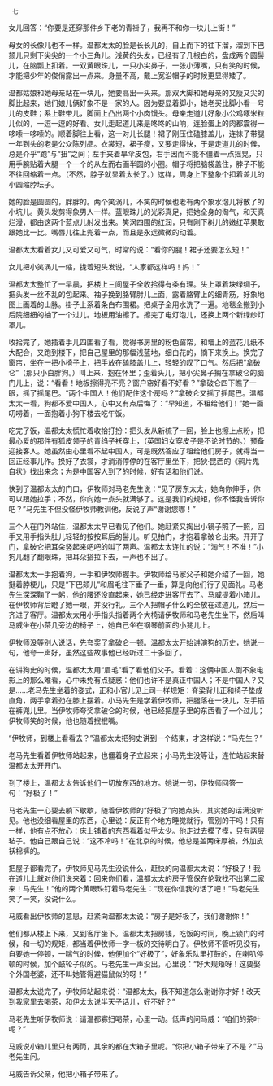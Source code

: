      七 

   女儿回答：“你要是还穿那件乡下老的青褂子，我再不和你一块儿上街！” 

   母女的长像儿也不一样。温都太太的脸是长长儿的，自上而下的往下溜，溜到下巴颏儿只剩下尖尖的一个小三角儿。浅黄的头发，已经有了几根白的，盘成两个圆髻儿，在脑瓢上扣着。一双黄眼珠儿，一只小尖鼻子，一张小薄嘴，只有笑的时候，才能把少年的俊俏露出一点来。身量不高，戴上宽沿帽子的时候更显得矮了。 

   温都姑娘和她母亲站在一块儿，她要高出一头来。那双大脚和她母亲的又瘦又尖的脚比起来，她们娘儿俩好象不是一家的人。因为要显着脚小，她老买比脚小看一号儿的皮鞋；系上鞋带儿，脚面上凸出两个小肉馒头。母亲走道儿好象小公鸡啄米粒儿似的，一逗一逗的好看。女儿走起道儿来是咚咚的山响，连脸蛋上的肉都震得一哆嗦一哆嗦的。顺着脚往上看，这一对儿长腿！裙子刚压住磕膝盖儿，连袜子带腿一年到头的老是公众陈列品。衣裳短，裙子瘦，又要走得快，于是走道儿的时候，总是介乎“跑”与“扭”之间；左手夹着旱伞皮包，右手因而不能不僵着一点摇晃，只用手腕贴着大腿一个一个的从左而右画半圆的小圈。帽子将把脑袋盖住，脖子不能不往回缩着一点。（不然，脖子就显着太长了。）这样，周身上下整象个扣着盖儿的小圆缩脖坛子。 

   她的脸是圆圆的，胖胖的。两个笑涡儿，不笑的时候也老有两个象水泡儿将散了的小坑儿。黄头发剪得象男人一样。蓝眼珠儿的光彩真足，把她全身的淘气，和天真烂漫，都由这两个蓝点儿射发出来。笑涡四围的红润，只有刚下树儿的嫩红苹果敢跟她比一比。嘴唇儿往上兜着一点，而且是永远微微的动着。 

   温都太太看着女儿又可爱又可气，时常的说：“看你的腿！裙子还要怎么短！” 

   女儿把小笑涡儿一缩，拢着短头发说，“人家都这样吗！妈！” 

   温都太太整忙了一早晨，把楼上三间屋子全收拾得有条有理。头上罩着块绿绸子，把头发一丝不乱的包起来。袖子挽到胳臂肘儿上面，露着胳臂上的细青筋，好象地图上画着的山脉。褂子上系着条白布围裙。把桌子全用水洗了一遍。地毯全搬到小后院细细的抽了一个过儿。地板用油擦了。擦完了电灯泡儿，还换上两个新绿纱灯罩儿。 

   收拾完了，她插着手儿四围看了看，觉得书房里的粉色窗帘，和墙上的蓝花儿纸不大配合，又跑到楼下，把自己屋里的那幅浅蓝地，细白花的，摘下来换上。换完了窗帘，坐在一把小椅子上，把手放在磕膝盖儿上，轻轻的叹了口气。然后把“拿破仑”（那只小白胖狗。）叫上来，抱在怀里；歪着头儿，把小尖鼻子搁在拿破仑的脑门儿上，说：“看看！地板擦得亮不亮？窗户帘好看不好看？”拿破仑四下瞧了一眼，摇了摇尾巴。“两个中国人！他们配住这个房吗？”拿破仑又摇了摇尾巴。温都太太一看，狗都不爱中国人，心中又有点后悔了：“早知道，不租给他们！”她一面叨唠着，一面抱着小狗下楼去吃午饭。 

   吃完了饭，温都太太慌忙着收拾打扮：把头发从新梳了一回，脸上也擦上点粉，把最心爱的那件有狐皮领子的青绉子袄穿上，（英国妇女穿皮子是不论时节的。）预备迎接客人。她虽然由心里看不起中国人，可是既然答应了租给他们房子，就得当一回正经事儿作。换好了衣裳，才消消停停的在客厅里坐下，把狄·昆西的《鸦片鬼自状》找出来念；为是中国客人到了的时候，好有话和他们说。 

   快到了温都太太的门口，伊牧师对马老先生说：“见了房东太太，她向你伸手，你可以跟她拉手；不然，你向她一点头就满够了。这是我们的规矩，你不怪我告诉你吧？”马先生不但没怪伊牧师教训他，反说了声“谢谢您哪！” 

   三个人在门外站住，温都太太早已看见了他们。她赶紧又掏出小镜子照了一照，回手又用手指头肚儿轻轻的按按耳后的髻儿。听见拍门，才抱着拿破仑出来。开开了门，拿破仑把耳朵竖起来吧吧的叫了两声。温都太太连忙的说：“淘气！不准！”小狗儿翻了翻眼珠，把耳朵搭拉下去，一声也不出了。 

   温都太太一手抱着狗，一手和伊牧师握手。伊牧师给马家父子和她介绍了一回，她挺着脖梗儿，只是“下巴颏儿”和眉毛往下垂了一垂，算是向他们行了见面礼。马老先生深深鞠了一躬，他的腰还没直起来，她已经走进客厅去了。马威提着小箱儿，在伊牧师背后瞪了她一眼，并没行礼。三个人把帽子什么的全放在过道儿，然后一齐进了客厅。温都太太用小手指头指着两个大椅请伊牧师和马老先生坐下，然后叫马威坐在小茶几旁边的椅子上，她自己坐在钢琴前面的小凳儿上。 

   伊牧师没等别人说话，先夸奖了拿破仑一顿。温都太太开始讲演狗的历史，她说一句，他夸一声好，虽然这些故事他已经听过二十多回了。 

   在讲狗史的时候，温都太太用“眉毛”看了看他们父子。看着：这俩中国人倒不象电影上的那么难看，心中未免有点疑惑：他们也许不是真正中国人；不是中国人？又是……老马先生坐着的姿式，正和小官儿见上司一样规矩：脊梁背儿正和椅子垫成直角，两手拿着劲在膝上摆着。小马先生是学着伊牧师，把腿落在一块儿，左手插在裤兜儿里。当伊牧师夸奖拿破仑的时候，他已经把屋子里的东西看了一个过儿；伊牧师笑的时候，他也随着抿抿嘴。 

   “伊牧师，到楼上看看去？”温都太太把狗史讲到一个结束，才这样说：“马先生？” 

   老马先生看着伊牧师站起来，也僵着身子立起来；小马先生没等让，连忙站起来替温都太太开开门。 

   到了楼上，温都太太告诉他们一切放东西的地方。她说一句，伊牧师回答一句：“好极了！” 

   马老先生一心要去躺下歇歇，随着伊牧师的“好极了”向她点头，其实她的话满没听见。他也没细看屋里的东西，心里说：反正有个地方睡觉就行，管别的干吗！只有一样，他有点不放心：床上铺着的东西看着似乎太少。他走过去摸了摸，只有两层毡子。他自己跟自己说：“这不冷吗！”在北京的时候，他总是盖两床厚被，外加皮袄棉裤的。 

   把屋子都看完了，伊牧师见马先生没说什么，赶快的向温都太太说：“好极了！我在道儿上就对他们说来着：回来你们看，温都太太的房子管保在伦敦找不出第二家来！马先生！”他的两个黄眼珠钉着马老先生：“现在你信我的话了吧！”马老先生笑了一笑，没说什么。 

   马威看出伊牧师的意思，赶紧向温都太太说：“房子是好极了，我们谢谢你！” 

   他们都从楼上下来，又到客厅坐下。温都太太把房钱，吃饭的时间，晚上锁门的时候，和一切的规矩，都当着伊牧师一字一板的交待明白了。伊牧师不管听见没有，自要她一停顿，一喘气的时候，他便加个“好极了”，好象乐队里打鼓的，在喇叭停顿的时候，加个鼓轮子似的。马老先生一声没出，心里说：“好大规矩呀！这要娶个外国老婆，还不叫她管得避猫鼠似的呀！” 

   温都太太说完了，伊牧师站起来说：“温都太太，我不知道怎么谢谢你才好！改天到我家里去喝茶，和伊太太说半天子话儿，好不好？” 

   马老先生听伊牧师说：请温都寡妇喝茶，心里一动。低声的问马威：“咱们的茶叶呢？” 

   马威说小箱儿里只有两筒，其余的都在大箱子里呢。“你把小箱子带来了不是？”马老先生问。 

   马威告诉父亲，他把小箱子带来了。 

